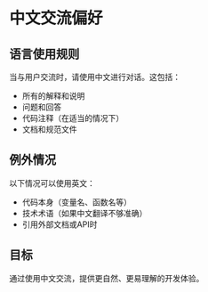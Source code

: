 # 中文交流偏好

## 语言使用规则

当与用户交流时，请使用中文进行对话。这包括：

- 所有的解释和说明
- 问题和回答
- 代码注释（在适当的情况下）
- 文档和规范文件

## 例外情况

以下情况可以使用英文：
- 代码本身（变量名、函数名等）
- 技术术语（如果中文翻译不够准确）
- 引用外部文档或API时

## 目标

通过使用中文交流，提供更自然、更易理解的开发体验。